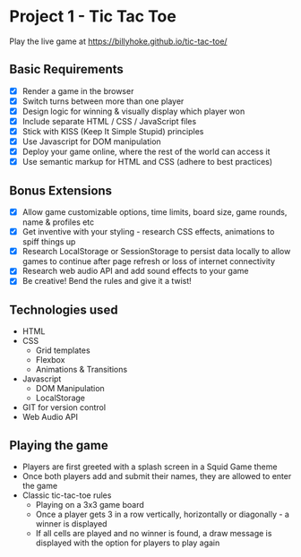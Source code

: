 # Project 1 - Tic Tac Toe
Play the live game at https://billyhoke.github.io/tic-tac-toe/

## Basic Requirements
- [x] Render a game in the browser
- [x] Switch turns between more than one player
- [x] Design logic for winning & visually display which player won
- [x] Include separate HTML / CSS / JavaScript files
- [x] Stick with KISS (Keep It Simple Stupid) principles
- [x] Use Javascript for DOM manipulation
- [x] Deploy your game online, where the rest of the world can access it
- [x] Use semantic markup for HTML and CSS (adhere to best practices)

## Bonus Extensions
- [x] Allow game customizable options, time limits, board size, game rounds, name & profiles etc
- [x] Get inventive with your styling - research CSS effects, animations to spiff things up
- [x] Research LocalStorage or SessionStorage to persist data locally to allow games to continue after page refresh or loss of internet connectivity
- [x] Research web audio API and add sound effects to your game
- [x] Be creative! Bend the rules and give it a twist!

## Technologies used
* HTML
* CSS
  * Grid templates
  * Flexbox
  * Animations & Transitions
* Javascript
  * DOM Manipulation
  * LocalStorage
* GIT for version control
* Web Audio API

## Playing the game
* Players are first greeted with a splash screen in a Squid Game theme
* Once both players add and submit their names, they are allowed to enter the game
* Classic tic-tac-toe rules
  * Playing on a 3x3 game board
  * Once a player gets 3 in a row vertically, horizontally or diagonally - a winner is displayed
  * If all cells are played and no winner is found, a draw message is displayed with the option for players to play again
